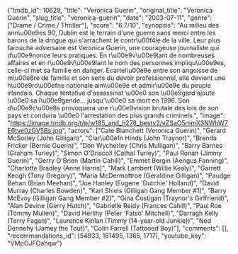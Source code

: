 {"tmdb_id": 10629, "title": "Veronica Guerin", "original_title": "Veronica Guerin", "slug_title": "veronica-guerin", "date": "2003-07-11", "genre": ["Drame / Crime / Thriller"], "score": "6.7/10", "synopsis": "Au milieu des ann\u00e9es 90, Dublin est le terrain d'une guerre sans merci entre les barons de la drogue qui s'arrachent le contr\u00f4le de la ville. Leur plus farouche adversaire est Veronica Guerin, une courageuse journaliste qui d\u00e9nonce leurs pratiques. En r\u00e9v\u00e9lant de nombreuses affaires et en r\u00e9v\u00e9lant le nom des personnes impliqu\u00e9es, celle-ci met sa famille en danger. Ecartel\u00e9e entre son angoisse de m\u00e8re de famille et son sens du devoir professionnel, elle devient une h\u00e9ro\u00efne nationale aim\u00e9e et admir\u00e9e du peuple irlandais. Chaque tentative d'assassinat \u00e0 son \u00e9gard ajoute \u00e0 sa l\u00e9gende... jusqu'\u00e0 sa mort en 1996. Son d\u00e9c\u00e8s provoquera une r\u00e9vision brutale des lois de son pays et conduira \u00e0 l'arrestation des plus grands criminels.", "image": "https://image.tmdb.org/t/p/w185_and_h278_bestv2/vZSaO5mmX3NWhW7E6tve0zGV5Bs.jpg", "actors": ["Cate Blanchett (Veronica Guerin)", "Gerard McSorley (John Gilligan)", "Ciar\u00e1n Hinds (John Traynor)", "Brenda Fricker (Bernie Guerin)", "Don Wycherley (Chris Mulligan)", "Barry Barnes (Graham Turley)", "Simon O'Driscoll (Cathal Turley)", "Paul Ronan (Jimmy Guerin)", "Gerry O'Brien (Martin Cahill)", "Emmet Bergin (Aengus Fanning)", "Charlotte Bradley (Anne Harris)", "Mark Lambert (Willie Kealy)", "Garrett Keogh (Tony Gregory)", "Maria McDermottroe (Geraldine Gilligan)", "Paudge Behan (Brian Meehan)", "Joe Hanley (Eugene 'Dutchie' Holland)", "David Murray (Charles Bowden)", "Karl Shiels (Gilligan Gang Member #1)", "Barry McEvoy (Gilligan Gang Member #2)", "Gina Costigan (Traynor's Girlfriend)", "Alan Devine (Gerry Hutch)", "Gabrielle Reidy (Frances Cahill)", "Paul Roe (Tommy Mullen)", "David Herlihy (Peter 'Fatso' Mitchell)", "Darragh Kelly (Terry Fagan)", "Laurence Kinlan (Timmy (14-year-old Junkie))", "Ned Dennehy (Jamey the Tout)", "Colin Farrell (Tattooed Boy)"], "comments": [], "recommandations_id": [54933, 161495, 1365, 1717], "youtube_key": "VMpOJFOahqw"}
